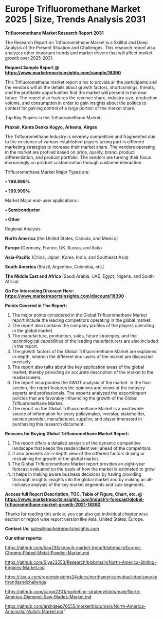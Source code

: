 # Europe Trifluoromethane Market 2025 | Size, Trends Analysis 2031

<strong>Trifluoromethane Market Research Report 2031</strong>

The Research Report on Trifluoromethane Market is a Skillful and Deep Analysis of the Present Situation and Challenges. This research report also analyzes other important trends and market drivers that will affect market growth over 2025-2031.

<strong>Request Sample Report @ <a href=https://www.marketreportsinsights.com/sample/18390>https://www.marketreportsinsights.com/sample/18390</a></strong>

This Trifluoromethane market report aims to provide all the participants and the vendors will all the details about growth factors, shortcomings, threats, and the profitable opportunities that the market will present in the near future. The report also features the revenue share, industry size, production volume, and consumption in order to gain insights about the politics to contest for gaining control of a large portion of the market share.

Top Key Players in the Trifluoromethane Market:

<strong>Praxair, Kanto Denka Kogyo, Arkema, Airgas</strong>

The Trifluoromethane Industry is severely competitive and fragmented due to the existence of various established players taking part in different marketing strategies to increase their market share. The vendors operating in the market are profiled based on price, quality, brand, product differentiation, and product portfolio. The vendors are turning their focus increasingly on product customization through customer interaction.

Trifluoromethane Market Major Types are:

<strong>• ?99.999%

• ?99.999%</strong>

Market Major end-user applications :

<strong>• Semiconductor

• Other</strong>

Regional Analysis

</u><strong><b>North America</b></strong> (the United States, Canada, and Mexico)

<strong><b>Europe </b></strong>(Germany, France, UK, Russia, and Italy)

<strong><b>Asia-Pacific</b></strong> (China, Japan, Korea, India, and Southeast Asia)

<strong><b>South America</b></strong> (Brazil, Argentina, Colombia, etc.)

<strong><b>The Middle East and Africa</b></strong> (Saudi Arabia, UAE, Egypt, Nigeria, and South Africa)

<strong>Go For Interesting Discount Here: <a href=https://www.marketreportsinsights.com/discount/18390>https://www.marketreportsinsights.com/discount/18390</a></strong>

<strong>Points Covered in The Report:</strong>
<ol>
  <li>The major points considered in the Global Trifluoromethane Market report include the leading competitors operating in the global market.</li>
  <li>The report also contains the company profiles of the players operating in the global market.</li>
  <li>The manufacture, production, sales, future strategies, and the technological capabilities of the leading manufacturers are also included in the report.</li>
  <li>The growth factors of the Global Trifluoromethane Market are explained in-depth, wherein the different end-users of the market are discussed precisely.</li>
  <li>The report also talks about the key application areas of the global market, thereby providing an accurate description of the market to the readers/users.</li>
  <li>The report incorporates the SWOT analysis of the market. In the final section, the report features the opinions and views of the industry experts and professionals. The experts analyzed the export/import policies that are favorably influencing the growth of the Global Trifluoromethane Market.</li>
  <li>The report on the Global Trifluoromethane Market is a worthwhile source of information for every policymaker, investor, stakeholder, service provider, manufacturer, supplier, and player interested in purchasing this research document.</li>
</ol>
<strong>Reasons for Buying Global Trifluoromethane Market Report:</strong>

<ol>
  <li>The report offers a detailed analysis of the dynamic competitive landscape that keeps the reader/client well ahead of the competitors.</li>
  <li>It also presents an in-depth view of the different factors driving or restraining the growth of the global market.</li>
  <li>The Global Trifluoromethane Market report provides an eight-year forecast evaluated on the basis of how the market is estimated to grow.</li>
  <li>It helps in making aware business decisions by having providing thorough insights insights into the global market and by making an all-inclusive analysis of the key market segments and sub-segments.</li>
</ol>
<strong>Access full Report Description, TOC, Table of Figure, Chart, etc. @ <a href=https://www.marketreportsinsights.com/industry-forecast/global-trifluoromethane-market-growth-2021-18390>https://www.marketreportsinsights.com/industry-forecast/global-trifluoromethane-market-growth-2021-18390</a></strong>


Thanks for reading this article; you can also get individual chapter wise section or region wise report version like Asia, United States, Europe.

<strong>Contact Us:</strong>
sales@marketreportsinsights.com

<strong>Our other reports:</strong>

<a href=https://github.com/haq235/search-market-trend/blob/main/Europe-Chrome-Plated-Metal-Powder-Market.md>https://github.com/haq235/search-market-trend/blob/main/Europe-Chrome-Plated-Metal-Powder-Market.md</a>

<a href=https://github.com/Siya23553/Research/blob/main/North-America-Stirling-Engines-Market.md>https://github.com/Siya23553/Research/blob/main/North-America-Stirling-Engines-Market.md</a>

<a href=https://issuu.com/reportsinsights24/docs/northamericahydraulictoolsmarkettrendsandchallenge>https://issuu.com/reportsinsights24/docs/northamericahydraulictoolsmarkettrendsandchallenge</a>

<a href=https://github.com/cargo2301/marketing-strategy/blob/main/North-America-Diamond-Saw-Blades-Market.md>https://github.com/cargo2301/marketing-strategy/blob/main/North-America-Diamond-Saw-Blades-Market.md</a>

<a href=https://github.com/arshdeep76555/market/blob/main/North-America-Automatic-Watch-Market.md>https://github.com/arshdeep76555/market/blob/main/North-America-Automatic-Watch-Market.md</a>"
